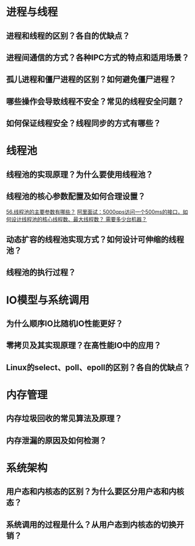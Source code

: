 # 进程与线程

## 进程和线程的区别？各自的优缺点？
## 进程间通信的方式？各种IPC方式的特点和适用场景？
## 孤儿进程和僵尸进程的区别？如何避免僵尸进程？
## 哪些操作会导致线程不安全？常见的线程安全问题？
## 如何保证线程安全？线程同步的方式有哪些？

# 线程池

## 线程池的实现原理？为什么要使用线程池？
## 线程池的核心参数配置及如何合理设置？
[56.线程池的主要参数有哪些？](https://github.com/itwanger/toBeBetterJavaer/blob/master/docs/src/sidebar/sanfene/javathread.md#56%E7%BA%BF%E7%A8%8B%E6%B1%A0%E7%9A%84%E4%B8%BB%E8%A6%81%E5%8F%82%E6%95%B0%E6%9C%89%E5%93%AA%E4%BA%9B)
[阿里面试：5000qps访问一个500ms的接口，如何设计线程池的核心线程数、最大线程数？ 需要多少台机器？](https://mp.weixin.qq.com/s/JFWjDSQ4HRGbZhj9ei3t6Q?scene=1)
## 动态扩容的线程池实现方式？如何设计可伸缩的线程池？
## 线程池的执行过程？

# IO模型与系统调用

## 为什么顺序IO比随机IO性能更好？
## 零拷贝及其实现原理？在高性能IO中的应用？
## Linux的select、poll、epoll的区别？各自的优缺点？

# 内存管理

## 内存垃圾回收的常见算法及原理？
## 内存泄漏的原因及如何检测？

# 系统架构

## 用户态和内核态的区别？为什么要区分用户态和内核态？
## 系统调用的过程是什么？从用户态到内核态的切换开销？